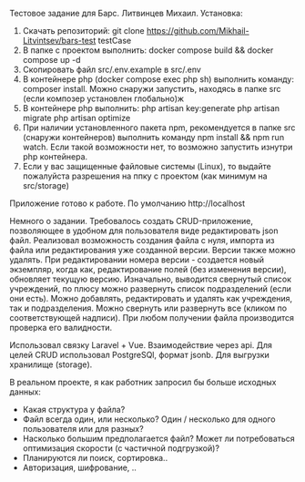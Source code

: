 Тестовое задание для Барс. Литвинцев Михаил.
Установка:
1. Скачать репозиторий: git clone https://github.com/Mikhail-Litvintsev/bars-test testCase
2. В папке с проектом выполнить: docker compose build && docker compose up -d
3. Скопировать файл src/.env.example в src/.env
4. В контейнере php (docker compose exec php sh) выполнить команду: composer install. Можно снаружи запустить, находясь в папке src (если композер установлен глобально)ж
5. В контейнере php выполнить: 
    php artisan key:generate
    php artisan migrate
    php artisan optimize
6. При наличии установленного пакета npm, рекомендуется в папке src (снаружи контейнеров) выполнить команду 
    npm install && npm run watch. 
   Если такой возможности нет, то возможно запустить изнутри php контейнера.
7. Eсли у вас защищенные файловые системы (Linux), то выдайте пожалуйста разрешения на ппку с проектом (как минимум на src/storage)

Приложение готово к работе. По умолчанию http://localhost

Немного о задании. Требовалось создать CRUD-приложение, позволяющее в удобном для пользователя виде редактировать json файл.
Реализовал возможность создания файла с нуля, импорта из файла или редактирования уже созданной версии. Версии также можно удалять. 
При редактировании номера версии - создается новый экземпляр, когда как, редактирование полей (без изменения версии), обновляет текущую версию. 
Изначально, выводится свернутый список учреждений, по плюсу можно развернуть список подразделений (если они есть). Можно добавлять, редактировать и удалять
как учреждения, так и подразделения. Можно свернуть или развернуть все (кликом по соответствующей надписи). При любом получении файла производится проверка 
его валидности.

Использовал связку Laravel + Vue. Взаимодействие через api. Для целей CRUD использовал PostgreSQl, формат jsonb. Для выгрузки хранилище (storage).

В реальном проекте, я как работник запросил бы больше исходных данных:
* Какая структура у файла?
* Файл всегда один, или несколько? Один / несколько для одного пользователя или для разных?
* Насколько большим предполагается файл? Может ли потребоваться оптимизация скорости (с частичной подгрузкой)? 
* Планируются ли поиск, сортировка..
* Авторизация, шифрование, ..





    
